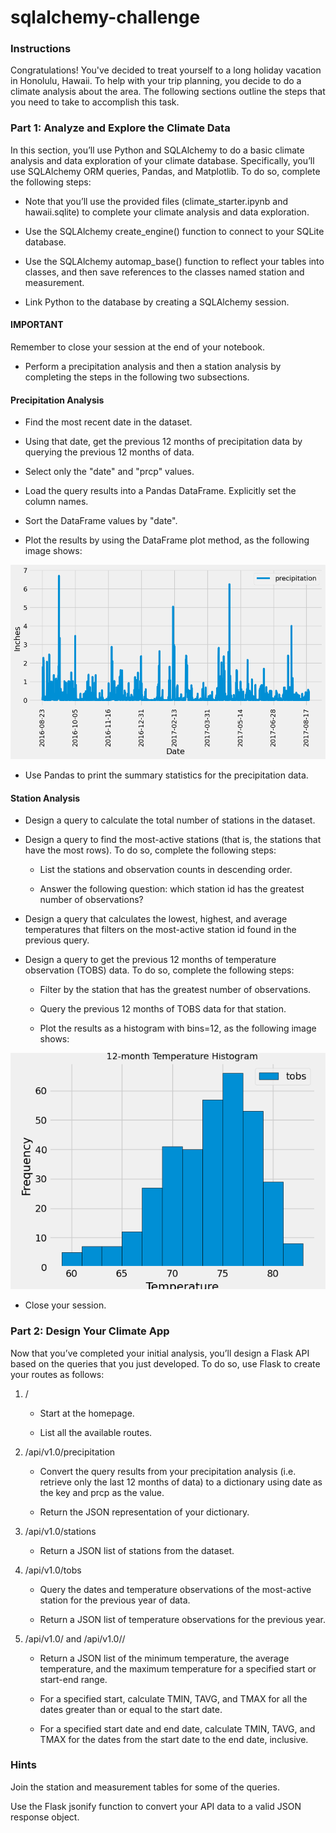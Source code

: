 # sqlalchemy-challenge

### Instructions
Congratulations! You've decided to treat yourself to a long holiday vacation in Honolulu, Hawaii. To help with your trip planning, you decide to do a climate analysis about the area. The following sections outline the steps that you need to take to accomplish this task.

### Part 1: Analyze and Explore the Climate Data
In this section, you’ll use Python and SQLAlchemy to do a basic climate analysis and data exploration of your climate database. Specifically, you’ll use SQLAlchemy ORM queries, Pandas, and Matplotlib. To do so, complete the following steps:

- Note that you’ll use the provided files (climate_starter.ipynb and hawaii.sqlite) to complete your climate analysis and data exploration.

- Use the SQLAlchemy create_engine() function to connect to your SQLite database.

- Use the SQLAlchemy automap_base() function to reflect your tables into classes, and then save references to the classes named station and measurement.

- Link Python to the database by creating a SQLAlchemy session.

#### IMPORTANT
Remember to close your session at the end of your notebook.

- Perform a precipitation analysis and then a station analysis by completing the steps in the following two subsections.

#### Precipitation Analysis
- Find the most recent date in the dataset.

- Using that date, get the previous 12 months of precipitation data by querying the previous 12 months of data.

- Select only the "date" and "prcp" values.

- Load the query results into a Pandas DataFrame. Explicitly set the column names.

- Sort the DataFrame values by "date".

- Plot the results by using the DataFrame plot method, as the following image shows:

![output](Output/precipitation_plot.png)

- Use Pandas to print the summary statistics for the precipitation data.

#### Station Analysis
- Design a query to calculate the total number of stations in the dataset.

- Design a query to find the most-active stations (that is, the stations that have the most rows). To do so, complete the following steps:

   - List the stations and observation counts in descending order.


   - Answer the following question: which station id has the greatest number of observations?
- Design a query that calculates the lowest, highest, and average temperatures that filters on the most-active station id found in the previous query.


- Design a query to get the previous 12 months of temperature observation (TOBS) data. To do so, complete the following steps:

    - Filter by the station that has the greatest number of observations.

    - Query the previous 12 months of TOBS data for that station.

    - Plot the results as a histogram with bins=12, as the following image shows:

![output](Output/12_month_Temperature_Histogram.png)

- Close your session.

### Part 2: Design Your Climate App
Now that you’ve completed your initial analysis, you’ll design a Flask API based on the queries that you just developed. To do so, use Flask to create your routes as follows:

1. /

    - Start at the homepage.

    - List all the available routes.

2. /api/v1.0/precipitation

    - Convert the query results from your precipitation analysis (i.e. retrieve only the last 12 months of data) to a dictionary using date as the key and prcp as the value.

    - Return the JSON representation of your dictionary.

3. /api/v1.0/stations

    - Return a JSON list of stations from the dataset.
4. /api/v1.0/tobs

    - Query the dates and temperature observations of the most-active station for the previous year of data.

    - Return a JSON list of temperature observations for the previous year.

5. /api/v1.0/<start> and /api/v1.0/<start>/<end>

    - Return a JSON list of the minimum temperature, the average temperature, and the maximum temperature for a specified start or start-end range.

    - For a specified start, calculate TMIN, TAVG, and TMAX for all the dates greater than or equal to the start date.

    - For a specified start date and end date, calculate TMIN, TAVG, and TMAX for the dates from the start date to the end date, inclusive.

### Hints
Join the station and measurement tables for some of the queries.

Use the Flask jsonify function to convert your API data to a valid JSON response object.
